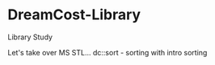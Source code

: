 # DreamCost-Library
Library Study

Let's take over MS STL...
dc::sort - sorting with intro sorting 
